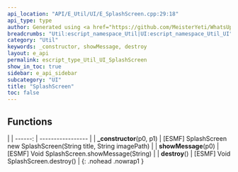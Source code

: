```yaml
---
api_location: "API/E_Util/UI/E_SplashScreen.cpp:29:18"
api_type: type
author: Generated using <a href="https://github.com/MeisterYeti/WhatsUpDoc">WhatsUpDoc</a>
breadcrumbs: "Util:escript_namespace_Util|UI:escript_namespace_Util_UI"
category: "Util"
keywords: _constructor, showMessage, destroy
layout: e_api
permalink: escript_type_Util_UI_SplashScreen
show_in_toc: true
sidebar: e_api_sidebar
subcategory: "UI"
title: "SplashScreen"
toc: false
---
```


## Functions

|
| ------: | ----------------- |
| **_constructor**(p0, p1) | [ESMF] SplashScreen new SplashScreen(String title, String imagePath) |
| **showMessage**(p0) | [ESMF] Void SplashScreen.showMessage(String) |
| **destroy**() | [ESMF] Void SplashScreen.destroy() |
{: .nohead .nowrap1 }
